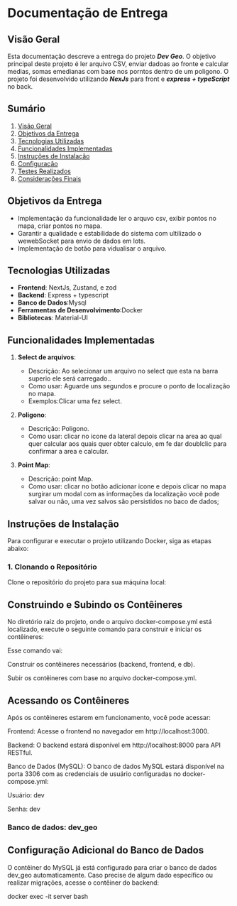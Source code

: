 # Documentação de Entrega

## Visão Geral

Esta documentação descreve a entrega do projeto ***Dev Geo***. O objetivo principal deste projeto é ler arquivo CSV, enviar dadoas ao fronte e calcular medias, somas emedianas com base nos porntos dentro de um poligono. O projeto foi desenvolvido utilizando ***NexJs*** para front e ***express + typeScript*** no back.

## Sumário

1. [Visão Geral](#visão-geral)
2. [Objetivos da Entrega](#objetivos-da-entrega)
3. [Tecnologias Utilizadas](#tecnologias-utilizadas)
4. [Funcionalidades Implementadas](#funcionalidades-implementadas)
5. [Instruções de Instalação](#instruções-de-instalação)
6. [Configuração](#configuração)
7. [Testes Realizados](#testes-realizados)
8. [Considerações Finais](#considerações-finais)

## Objetivos da Entrega

- Implementação da funcionalidade ler o arquvo csv, exibir pontos no mapa, criar pontos no mapa.
- Garantir a qualidade e estabilidade do sistema com ultilizado o wewebSocket para envio de dados em lots.
- Implementação de botão para vidualisar o arquivo.

## Tecnologias Utilizadas

- **Frontend**: NextJs, Zustand, e zod
- **Backend**: Express + typescript
- **Banco de Dados**:Mysql
- **Ferramentas de Desenvolvimento**:Docker
- **Bibliotecas**:  Material-UI

## Funcionalidades Implementadas

1. **Select de arquivos**:
   - Descrição: Ao selecionar um arquivo no select que esta na barra superio ele será carregado..
   - Como usar: Aguarde uns segundos e procure o ponto de localização  no mapa.
   - Exemplos:Clicar uma fez select.

2. **Poligono**:
   - Descrição: Poligono.
   - Como usar: clicar no icone da lateral depois clicar na  area ao qual quer calcular aos quais quer obter calculo, em fe dar doublclic para confirmar a area e calcular.

2. **Point Map**:
   - Descrição: point Map.
   - Como usar: clicar no botão adicionar icone e depois clicar no mapa surgirar um modal com as informações da localização você pode salvar ou não, uma vez salvos são persistidos no baco de dados;


## Instruções de Instalação

Para configurar e executar o projeto utilizando Docker, siga as etapas abaixo:

### 1. Clonando o Repositório

Clone o repositório do projeto para sua máquina local:

## Construindo e Subindo os Contêineres
No diretório raiz do projeto, onde o arquivo docker-compose.yml está localizado, execute o seguinte comando para construir e iniciar os contêineres:

Esse comando vai:

Construir os contêineres necessários (backend, frontend, e db).

Subir os contêineres com base no arquivo docker-compose.yml.

## Acessando os Contêineres
Após os contêineres estarem em funcionamento, você pode acessar:

Frontend: Acesse o frontend no navegador em http://localhost:3000.

Backend: O backend estará disponível em http://localhost:8000 para API RESTful.

Banco de Dados (MySQL): O banco de dados MySQL estará disponível na porta 3306 com as credenciais de usuário configuradas no docker-compose.yml:

Usuário: dev

Senha: dev

### Banco de dados: dev_geo

## Configuração Adicional do Banco de Dados

O contêiner do MySQL já está configurado para criar o banco de dados dev_geo automaticamente. Caso precise de algum dado específico ou realizar migrações, acesse o contêiner do backend:

docker exec -it server bash